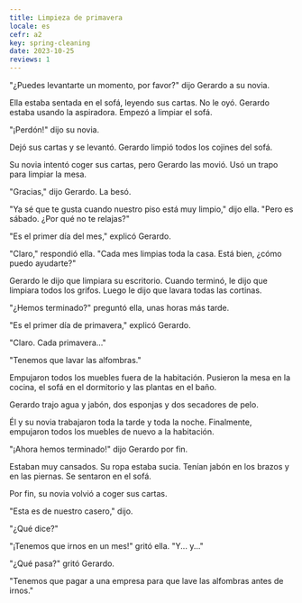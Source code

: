 ```yaml
---
title: Limpieza de primavera
locale: es
cefr: a2
key: spring-cleaning
date: 2023-10-25
reviews: 1
---
```


"¿Puedes levantarte un momento, por favor?" dijo Gerardo a su novia.

Ella estaba sentada en el sofá, leyendo sus cartas. No le oyó. Gerardo estaba usando la aspiradora. Empezó a limpiar el sofá.

"¡Perdón!" dijo su novia.

Dejó sus cartas y se levantó. Gerardo limpió todos los cojines del sofá.

Su novia intentó coger sus cartas, pero Gerardo las movió. Usó un trapo para limpiar la mesa.

"Gracias," dijo Gerardo. La besó.

"Ya sé que te gusta cuando nuestro piso está muy limpio," dijo ella. "Pero es sábado. ¿Por qué no te relajas?"

"Es el primer día del mes," explicó Gerardo.

"Claro," respondió ella. "Cada mes limpias toda la casa. Está bien, ¿cómo puedo ayudarte?"

Gerardo le dijo que limpiara su escritorio. Cuando terminó, le dijo que limpiara todos los grifos. Luego le dijo que lavara todas las cortinas.

"¿Hemos terminado?" preguntó ella, unas horas más tarde.

"Es el primer día de primavera," explicó Gerardo.

"Claro. Cada primavera..."

"Tenemos que lavar las alfombras."

Empujaron todos los muebles fuera de la habitación. Pusieron la mesa en la cocina, el sofá en el dormitorio y las plantas en el baño.

Gerardo trajo agua y jabón, dos esponjas y dos secadores de pelo.

Él y su novia trabajaron toda la tarde y toda la noche. Finalmente, empujaron todos los muebles de nuevo a la habitación.

"¡Ahora hemos terminado!" dijo Gerardo por fin.

Estaban muy cansados. Su ropa estaba sucia. Tenían jabón en los brazos y en las piernas. Se sentaron en el sofá.

Por fin, su novia volvió a coger sus cartas.

"Esta es de nuestro casero," dijo.

"¿Qué dice?"

"¡Tenemos que irnos en un mes!" gritó ella. "Y... y..."

"¿Qué pasa?" gritó Gerardo.

"Tenemos que pagar a una empresa para que lave las alfombras antes de irnos."